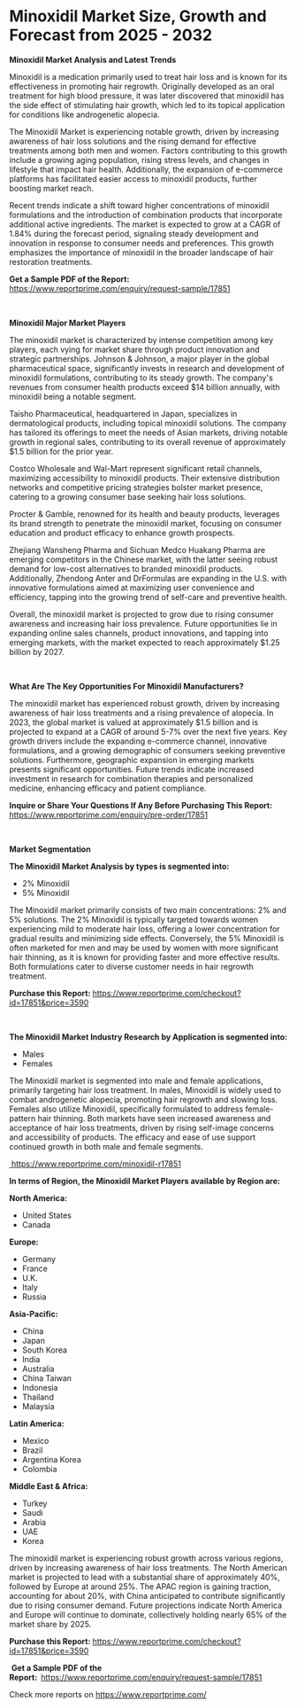 <p><h1>Minoxidil Market Size, Growth and Forecast from 2025 - 2032</h1></p><p><strong>Minoxidil Market Analysis and Latest Trends</strong></p>
<p><p>Minoxidil is a medication primarily used to treat hair loss and is known for its effectiveness in promoting hair regrowth. Originally developed as an oral treatment for high blood pressure, it was later discovered that minoxidil has the side effect of stimulating hair growth, which led to its topical application for conditions like androgenetic alopecia.</p><p>The Minoxidil Market is experiencing notable growth, driven by increasing awareness of hair loss solutions and the rising demand for effective treatments among both men and women. Factors contributing to this growth include a growing aging population, rising stress levels, and changes in lifestyle that impact hair health. Additionally, the expansion of e-commerce platforms has facilitated easier access to minoxidil products, further boosting market reach.</p><p>Recent trends indicate a shift toward higher concentrations of minoxidil formulations and the introduction of combination products that incorporate additional active ingredients. The market is expected to grow at a CAGR of 1.84% during the forecast period, signaling steady development and innovation in response to consumer needs and preferences. This growth emphasizes the importance of minoxidil in the broader landscape of hair restoration treatments.</p></p>
<p><strong>Get a Sample PDF of the Report:&nbsp;</strong> <a href="https://www.reportprime.com/enquiry/request-sample/17851?utm_campaign=3207&utm_medium=2&utm_source=Github&utm_content=ia&utm_term=18032025&utm_id=minoxidil">https://www.reportprime.com/enquiry/request-sample/17851</a></p>
<p>&nbsp;</p>
<p><strong>Minoxidil Major Market Players</strong></p>
<p><p>The minoxidil market is characterized by intense competition among key players, each vying for market share through product innovation and strategic partnerships. Johnson & Johnson, a major player in the global pharmaceutical space, significantly invests in research and development of minoxidil formulations, contributing to its steady growth. The company's revenues from consumer health products exceed $14 billion annually, with minoxidil being a notable segment.</p><p>Taisho Pharmaceutical, headquartered in Japan, specializes in dermatological products, including topical minoxidil solutions. The company has tailored its offerings to meet the needs of Asian markets, driving notable growth in regional sales, contributing to its overall revenue of approximately $1.5 billion for the prior year.</p><p>Costco Wholesale and Wal-Mart represent significant retail channels, maximizing accessibility to minoxidil products. Their extensive distribution networks and competitive pricing strategies bolster market presence, catering to a growing consumer base seeking hair loss solutions.</p><p>Procter & Gamble, renowned for its health and beauty products, leverages its brand strength to penetrate the minoxidil market, focusing on consumer education and product efficacy to enhance growth prospects.</p><p>Zhejiang Wansheng Pharma and Sichuan Medco Huakang Pharma are emerging competitors in the Chinese market, with the latter seeing robust demand for low-cost alternatives to branded minoxidil products. Additionally, Zhendong Anter and DrFormulas are expanding in the U.S. with innovative formulations aimed at maximizing user convenience and efficiency, tapping into the growing trend of self-care and preventive health.</p><p>Overall, the minoxidil market is projected to grow due to rising consumer awareness and increasing hair loss prevalence. Future opportunities lie in expanding online sales channels, product innovations, and tapping into emerging markets, with the market expected to reach approximately $1.25 billion by 2027.</p></p>
<p>&nbsp;</p>
<p><strong>What Are The Key Opportunities For Minoxidil Manufacturers?</strong></p>
<p><p>The minoxidil market has experienced robust growth, driven by increasing awareness of hair loss treatments and a rising prevalence of alopecia. In 2023, the global market is valued at approximately $1.5 billion and is projected to expand at a CAGR of around 5-7% over the next five years. Key growth drivers include the expanding e-commerce channel, innovative formulations, and a growing demographic of consumers seeking preventive solutions. Furthermore, geographic expansion in emerging markets presents significant opportunities. Future trends indicate increased investment in research for combination therapies and personalized medicine, enhancing efficacy and patient compliance.</p></p>
<p><strong>Inquire or Share Your Questions If Any Before Purchasing This Report:</strong> <a href="https://www.reportprime.com/enquiry/pre-order/17851?utm_campaign=3207&utm_medium=2&utm_source=Github&utm_content=ia&utm_term=18032025&utm_id=minoxidil">https://www.reportprime.com/enquiry/pre-order/17851</a></p>
<p>&nbsp;</p>
<p><strong>Market Segmentation</strong></p>
<p><strong>The Minoxidil Market Analysis by types is segmented into:</strong></p>
<p><ul><li>2% Minoxidil</li><li>5% Minoxidil</li></ul></p>
<p><p>The Minoxidil market primarily consists of two main concentrations: 2% and 5% solutions. The 2% Minoxidil is typically targeted towards women experiencing mild to moderate hair loss, offering a lower concentration for gradual results and minimizing side effects. Conversely, the 5% Minoxidil is often marketed for men and may be used by women with more significant hair thinning, as it is known for providing faster and more effective results. Both formulations cater to diverse customer needs in hair regrowth treatment.</p></p>
<p><strong>Purchase this Report:&nbsp;</strong><a href="https://www.reportprime.com/checkout?id=17851&price=3590&utm_campaign=3207&utm_medium=2&utm_source=Github&utm_content=ia&utm_term=18032025&utm_id=minoxidil">https://www.reportprime.com/checkout?id=17851&price=3590</a></p>
<p>&nbsp;</p>
<p><strong>The Minoxidil Market Industry Research by Application is segmented into:</strong></p>
<p><ul><li>Males</li><li>Females</li></ul></p>
<p><p>The Minoxidil market is segmented into male and female applications, primarily targeting hair loss treatment. In males, Minoxidil is widely used to combat androgenetic alopecia, promoting hair regrowth and slowing loss. Females also utilize Minoxidil, specifically formulated to address female-pattern hair thinning. Both markets have seen increased awareness and acceptance of hair loss treatments, driven by rising self-image concerns and accessibility of products. The efficacy and ease of use support continued growth in both male and female segments.</p></p>
<p><a href="https://www.reportprime.com/minoxidil-r17851?utm_campaign=3207&utm_medium=2&utm_source=Github&utm_content=ia&utm_term=18032025&utm_id=minoxidil">&nbsp;https://www.reportprime.com/minoxidil-r17851</a></p>
<p><strong>In terms of Region, the Minoxidil Market Players available by Region are:</strong></p>
<p>
    <p> <strong> North America: </strong>
        <ul>
            <li>United States</li>
            <li>Canada</li>
        </ul>
        </p> 
    <p> <strong> Europe: </strong>
        <ul>
            <li>Germany</li>
            <li>France</li>
            <li>U.K.</li>
            <li>Italy</li>
            <li>Russia</li>
        </ul>
        </p> 
    <p> <strong> Asia-Pacific: </strong>
        <ul>
            <li>China</li>
            <li>Japan</li>
            <li>South Korea</li>
            <li>India</li>
            <li>Australia</li>
            <li>China Taiwan</li>
            <li>Indonesia</li>
            <li>Thailand</li>
            <li>Malaysia</li>
        </ul>
        </p> 
    <p> <strong> Latin America: </strong>
        <ul>
            <li>Mexico</li>
            <li>Brazil</li>
            <li>Argentina Korea</li>
            <li>Colombia</li>
        </ul>
        </p> 
    <p> <strong> Middle East & Africa: </strong>
        <ul>
            <li>Turkey</li>
            <li>Saudi</li>
            <li>Arabia</li>
            <li>UAE</li>
            <li>Korea</li>
        </ul>
    </p>
    </p>
<p><p>The minoxidil market is experiencing robust growth across various regions, driven by increasing awareness of hair loss treatments. The North American market is projected to lead with a substantial share of approximately 40%, followed by Europe at around 25%. The APAC region is gaining traction, accounting for about 20%, with China anticipated to contribute significantly due to rising consumer demand. Future projections indicate North America and Europe will continue to dominate, collectively holding nearly 65% of the market share by 2025.</p></p>
<p><strong>Purchase this Report: </strong><a href="https://www.reportprime.com/checkout?id=17851&price=3590&utm_campaign=3207&utm_medium=2&utm_source=Github&utm_content=ia&utm_term=18032025&utm_id=minoxidil">https://www.reportprime.com/checkout?id=17851&price=3590</a></p>
<p>&nbsp;<strong>Get a Sample PDF of the Report:&nbsp;&nbsp;</strong><a href="https://www.reportprime.com/enquiry/request-sample/17851?utm_campaign=3207&utm_medium=2&utm_source=Github&utm_content=ia&utm_term=18032025&utm_id=minoxidil">https://www.reportprime.com/enquiry/request-sample/17851</a></p>
<p><strong></strong></p>
<p>Check more reports on <a href="https://www.reportprime.com/?utm_campaign=3207&utm_medium=2&utm_source=Github&utm_content=ia&utm_term=18032025&utm_id=minoxidil">https://www.reportprime.com/</a></p>